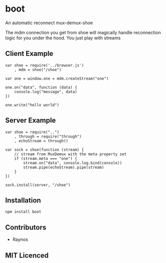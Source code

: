 # boot

An automatic reconnect mux-demux-shoe

The mdm connection you get from shoe will magically handle reconnection
logic for you under the hood. You just play with streams

## Client Example

    var shoe = require('../browser.js')
        , mdm = shoe("/shoe")

    var one = window.one = mdm.createStream("one")

    one.on("data", function (data) {
        console.log("message", data)
    })

    one.write("hello world")

## Server Example

    var shoe = require("..")
        , through = require("through")
        , echoStream = through()

    var sock = shoe(function (stream) {
        // stream from MuxDemux with the meta property set
        if (stream.meta === "one") {
            stream.on("data", console.log.bind(console))
            stream.pipe(echoStream).pipe(stream)
        }
    })

    sock.install(server, "/shoe")

## Installation

`npm install boot`

## Contributors

 - Raynos

## MIT Licenced

  [1]: https://secure.travis-ci.org/Raynos/boot.png
  [2]: http://travis-ci.org/Raynos/boot